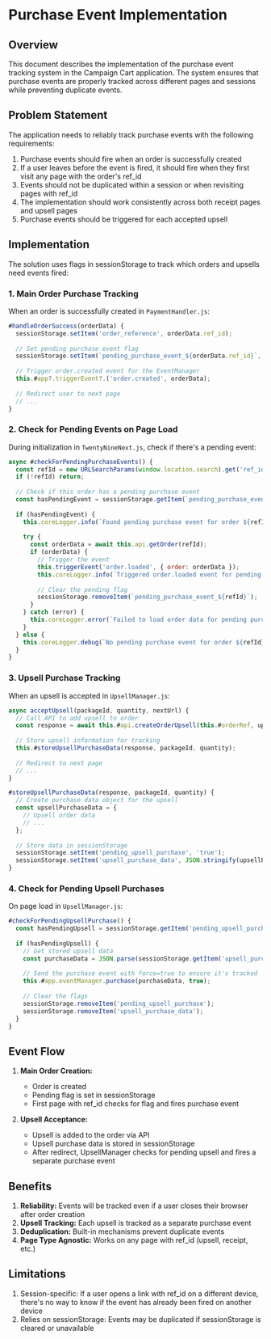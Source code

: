 # Purchase Event Implementation

## Overview

This document describes the implementation of the purchase event tracking system in the Campaign Cart application. The system ensures that purchase events are properly tracked across different pages and sessions while preventing duplicate events.

## Problem Statement

The application needs to reliably track purchase events with the following requirements:

1. Purchase events should fire when an order is successfully created
2. If a user leaves before the event is fired, it should fire when they first visit any page with the order's ref_id
3. Events should not be duplicated within a session or when revisiting pages with ref_id
4. The implementation should work consistently across both receipt pages and upsell pages
5. Purchase events should be triggered for each accepted upsell

## Implementation

The solution uses flags in sessionStorage to track which orders and upsells need events fired:

### 1. Main Order Purchase Tracking

When an order is successfully created in `PaymentHandler.js`:

```javascript
#handleOrderSuccess(orderData) {
  sessionStorage.setItem('order_reference', orderData.ref_id);
  
  // Set pending purchase event flag
  sessionStorage.setItem(`pending_purchase_event_${orderData.ref_id}`, 'true');
  
  // Trigger order.created event for the EventManager
  this.#app?.triggerEvent?.('order.created', orderData);
  
  // Redirect user to next page
  // ...
}
```

### 2. Check for Pending Events on Page Load

During initialization in `TwentyNineNext.js`, check if there's a pending event:

```javascript
async #checkForPendingPurchaseEvents() {
  const refId = new URLSearchParams(window.location.search).get('ref_id');
  if (!refId) return;
  
  // Check if this order has a pending purchase event
  const hasPendingEvent = sessionStorage.getItem(`pending_purchase_event_${refId}`) === 'true';
  
  if (hasPendingEvent) {
    this.coreLogger.info(`Found pending purchase event for order ${refId}`);
    
    try {
      const orderData = await this.api.getOrder(refId);
      if (orderData) {
        // Trigger the event
        this.triggerEvent('order.loaded', { order: orderData });
        this.coreLogger.info(`Triggered order.loaded event for pending purchase ${refId}`);
        
        // Clear the pending flag
        sessionStorage.removeItem(`pending_purchase_event_${refId}`);
      }
    } catch (error) {
      this.coreLogger.error(`Failed to load order data for pending purchase ${refId}:`, error);
    }
  } else {
    this.coreLogger.debug(`No pending purchase event for order ${refId}`);
  }
}
```

### 3. Upsell Purchase Tracking

When an upsell is accepted in `UpsellManager.js`:

```javascript
async acceptUpsell(packageId, quantity, nextUrl) {
  // Call API to add upsell to order
  const response = await this.#api.createOrderUpsell(this.#orderRef, upsellData);
  
  // Store upsell information for tracking
  this.#storeUpsellPurchaseData(response, packageId, quantity);
  
  // Redirect to next page
  // ...
}

#storeUpsellPurchaseData(response, packageId, quantity) {
  // Create purchase data object for the upsell
  const upsellPurchaseData = {
    // Upsell order data
    // ...
  };
  
  // Store data in sessionStorage
  sessionStorage.setItem('pending_upsell_purchase', 'true');
  sessionStorage.setItem('upsell_purchase_data', JSON.stringify(upsellPurchaseData));
}
```

### 4. Check for Pending Upsell Purchases

On page load in `UpsellManager.js`:

```javascript
#checkForPendingUpsellPurchase() {
  const hasPendingUpsell = sessionStorage.getItem('pending_upsell_purchase') === 'true';
  
  if (hasPendingUpsell) {
    // Get stored upsell data
    const purchaseData = JSON.parse(sessionStorage.getItem('upsell_purchase_data'));
    
    // Send the purchase event with force=true to ensure it's tracked
    this.#app.eventManager.purchase(purchaseData, true);
    
    // Clear the flags
    sessionStorage.removeItem('pending_upsell_purchase');
    sessionStorage.removeItem('upsell_purchase_data');
  }
}
```

## Event Flow

1. **Main Order Creation:**
   - Order is created
   - Pending flag is set in sessionStorage
   - First page with ref_id checks for flag and fires purchase event

2. **Upsell Acceptance:**
   - Upsell is added to the order via API
   - Upsell purchase data is stored in sessionStorage
   - After redirect, UpsellManager checks for pending upsell and fires a separate purchase event

## Benefits

1. **Reliability:** Events will be tracked even if a user closes their browser after order creation
2. **Upsell Tracking:** Each upsell is tracked as a separate purchase event
3. **Deduplication:** Built-in mechanisms prevent duplicate events
4. **Page Type Agnostic:** Works on any page with ref_id (upsell, receipt, etc.)

## Limitations

1. Session-specific: If a user opens a link with ref_id on a different device, there's no way to know if the event has already been fired on another device
2. Relies on sessionStorage: Events may be duplicated if sessionStorage is cleared or unavailable 